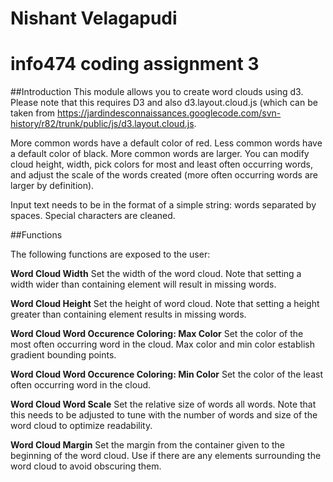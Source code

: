 # Nishant Velagapudi
# info474 coding assignment 3

##Introduction
This module allows you to create word clouds using d3. Please note that this requires
D3 and also d3.layout.cloud.js (which can be taken from https://jardindesconnaissances.googlecode.com/svn-history/r82/trunk/public/js/d3.layout.cloud.js.

More common words have a default color of red. Less common words have a default color of black. More common words are larger. You can modify cloud height, width, pick colors for most and least often occurring words, and adjust
the scale of the words created (more often occurring words are larger by definition).

Input text needs to be in the format of a simple string: words separated by spaces. Special characters are cleaned.

##Functions

The following functions are exposed to the user:

**Word Cloud Width**
Set the width of the word cloud. Note that setting a width wider than containing element
will result in missing words.

**Word Cloud Height**
Set the height of word cloud. Note that setting a height greater than containing element
results in missing words.

**Word Cloud Word Occurence Coloring: Max Color**
Set the color of the most often occurring word in the cloud. Max color and min color establish gradient bounding points.

**Word Cloud Word Occurence Coloring: Min Color**
Set the color of the least often occurring word in the cloud.

**Word Cloud Word Scale**
Set the relative size of words all words. Note that this needs to be adjusted to tune with the number of words and size of the word cloud to optimize readability.

**Word Cloud Margin**
Set the margin from the container given to the beginning of the word cloud. Use if there are any elements surrounding the word cloud to avoid obscuring them.



